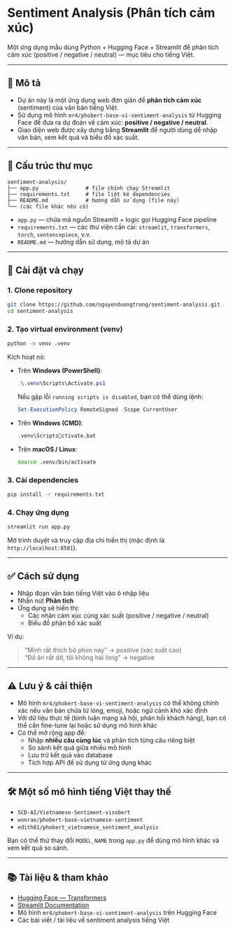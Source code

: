 # Sentiment Analysis (Phân tích cảm xúc)

Một ứng dụng mẫu dùng Python + Hugging Face + Streamlit để phân tích cảm xúc (positive / negative / neutral) — mục tiêu cho tiếng Việt.

---

## 📌 Mô tả

- Dự án này là một ứng dụng web đơn giản để **phân tích cảm xúc** (sentiment) của văn bản tiếng Việt.  
- Sử dụng mô hình `mr4/phobert-base-vi-sentiment-analysis` từ Hugging Face để đưa ra dự đoán về cảm xúc: **positive / negative / neutral**.  
- Giao diện web được xây dựng bằng **Streamlit** để người dùng dễ nhập văn bản, xem kết quả và biểu đồ xác suất.

---

## 🧩 Cấu trúc thư mục

```
sentiment-analysis/
├── app.py               # file chính chạy Streamlit
├── requirements.txt     # file liệt kê dependencies
├── README.md            # hướng dẫn sử dụng (file này)
└── (các file khác nếu có)
```

- `app.py` — chứa mã nguồn Streamlit + logic gọi Hugging Face pipeline  
- `requirements.txt` — các thư viện cần cài: `streamlit`, `transformers`, `torch`, `sentencepiece`, v.v.  
- `README.md` — hướng dẫn sử dụng, mô tả dự án  

---

## 🚀 Cài đặt và chạy

### 1. Clone repository

```bash
git clone https://github.com/nguyenduongtrong/sentiment-analysis.git
cd sentiment-analysis
```

### 2. Tạo virtual environment (venv)

```bash
python -m venv .venv
```

Kích hoạt nó:

- Trên **Windows (PowerShell)**:
  ```powershell
  .\.venv\Scripts\Activate.ps1
  ```

  Nếu gặp lỗi `running scripts is disabled`, bạn có thể dùng lệnh:
  ```powershell
  Set-ExecutionPolicy RemoteSigned -Scope CurrentUser
  ```

- Trên **Windows (CMD)**:
  ```cmd
  .venv\Scriptsctivate.bat
  ```

- Trên **macOS / Linux**:
  ```bash
  source .venv/bin/activate
  ```

### 3. Cài dependencies

```bash
pip install -r requirements.txt
```

### 4. Chạy ứng dụng

```bash
streamlit run app.py
```

Mở trình duyệt và truy cập địa chỉ hiển thị (mặc định là `http://localhost:8501`).

---

## ✅ Cách sử dụng

- Nhập đoạn văn bản tiếng Việt vào ô nhập liệu  
- Nhấn nút **Phân tích**  
- Ứng dụng sẽ hiển thị:
  - Các nhãn cảm xúc cùng xác suất (positive / negative / neutral)  
  - Biểu đồ phân bố xác suất  

Ví dụ:
> “Mình rất thích bộ phim này” → positive (xác suất cao)  
> “Đồ ăn rất dở, tôi không hài lòng” → negative

---

## ⚠️ Lưu ý & cải thiện

- Mô hình `mr4/phobert-base-vi-sentiment-analysis` có thể không chính xác nếu văn bản chứa từ lóng, emoji, hoặc ngữ cảnh khó xác định  
- Với dữ liệu thực tế (bình luận mạng xã hội, phản hồi khách hàng), bạn có thể cần fine-tune lại hoặc sử dụng mô hình khác  
- Có thể mở rộng app để:
  - Nhập **nhiều câu cùng lúc** và phân tích từng câu riêng biệt  
  - So sánh kết quả giữa nhiều mô hình  
  - Lưu trữ kết quả vào database  
  - Tích hợp API để sử dụng từ ứng dụng khác  

---

## 🛠 Một số mô hình tiếng Việt thay thế

- `5CD-AI/Vietnamese-Sentiment-visobert`  
- `wonrax/phobert-base-vietnamese-sentiment`  
- `edith81/phobert_vietnamese_sentiment_analysis`  

Bạn có thể thử thay đổi `MODEL_NAME` trong `app.py` để dùng mô hình khác và xem kết quả so sánh.

---

## 📚 Tài liệu & tham khảo

- [Hugging Face — Transformers](https://huggingface.co/transformers/)  
- [Streamlit Documentation](https://docs.streamlit.io/)  
- Mô hình `mr4/phobert-base-vi-sentiment-analysis` trên Hugging Face  
- Các bài viết / tài liệu về sentiment analysis tiếng Việt  
